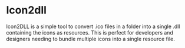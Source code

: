 # Icon2dll
Icon2DLL is a simple tool to convert .ico files in a folder into a single .dll containing the icons as resources. This is perfect for developers and designers needing to bundle multiple icons into a single resource file.
